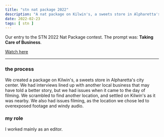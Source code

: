 ```yaml
---
title: "stn nat package 2022"
description: "A nat package on Kilwin's, a sweets store in Alpharetta's city center."
date: 2022-02-23
tags: [ stn ]
---
```

Our entry to the STN 2022 Nat Package contest. The prompt was: **Taking Care of Business**.

[Watch here](https://youtu.be/umaCQ5_Xi5E)

<hr>

### the process

We created a package on Kilwin's, a sweets store in Alpharetta's city center. We had interviews lined up with another local business that may have told a better story, but we had issues when it came to the day of filming. We scrambled to find another location, and settled on Kilwin's as it was nearby. We also had issues filming, as the location we chose led to overexposed footage and windy audio.

### my role

I worked mainly as an editor.
